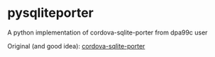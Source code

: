 # pysqliteporter
A python implementation of cordova-sqlite-porter from dpa99c user

Original (and good idea): [cordova-sqlite-porter](https://github.com/dpa99c/cordova-sqlite-porter)